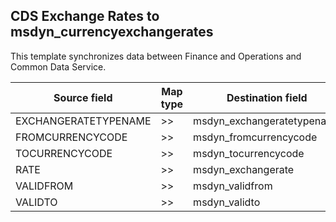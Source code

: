 ## CDS Exchange Rates to msdyn_currencyexchangerates

This template synchronizes data between Finance and Operations and Common Data Service.

Source field | Map type | Destination field
---|---|---
EXCHANGERATETYPENAME | >> | msdyn_exchangeratetypename
FROMCURRENCYCODE | >> | msdyn_fromcurrencycode
TOCURRENCYCODE | >> | msdyn_tocurrencycode
RATE | >> | msdyn_exchangerate
VALIDFROM | >> | msdyn_validfrom
VALIDTO | >> | msdyn_validto
